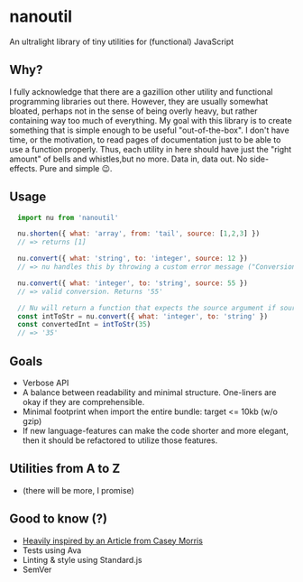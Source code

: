 # nanoutil
An ultralight library of tiny utilities for (functional) JavaScript

## Why?
I fully acknowledge that there are a gazillion other utility and functional programming libraries out there. However, they are usually somewhat bloated, perhaps not in the sense of being overly heavy, but rather containing way too much of everything. My goal with this library is to create something that is simple enough to be useful "out-of-the-box". I don't have time, or the motivation, to read pages of documentation just to be able to use a function properly. Thus, each utility in here should have just the "right amount" of bells and whistles,but no more. Data in, data out. No side-effects. Pure and simple 😉.

## Usage
  ```js
    import nu from 'nanoutil'

    nu.shorten({ what: 'array', from: 'tail', source: [1,2,3] })
    // => returns [1]

    nu.convert({ what: 'string', to: 'integer', source: 12 })
    // => nu handles this by throwing a custom error message ("Conversion failed because the provided source (12) was not of the type 'string'")

    nu.convert({ what: 'integer', to: 'string', source: 55 })
    // => valid conversion. Returns '55'

    // Nu will return a function that expects the source argument if source is omitted.
    const intToStr = nu.convert({ what: 'integer', to: 'string' })
    const convertedInt = intToStr(35)
    // => '35'

  ```

## Goals
- Verbose API
- A balance between readability and minimal structure. One-liners are okay if they are comprehensible.
- Minimal footprint when import the entire bundle: target <= 10kb (w/o gzip)
- If new language-features can make the code shorter and more elegant, then it should be refactored to utilize those features. 

## Utilities from A to Z
* (there will be more, I promise)

## Good to know (?)
* [Heavily inspired by an Article from Casey Morris](https://medium.com/dailyjs/functional-js-with-es6-recursive-patterns-b7d0813ef9e3)
* Tests using Ava
* Linting & style using Standard.js
* SemVer
